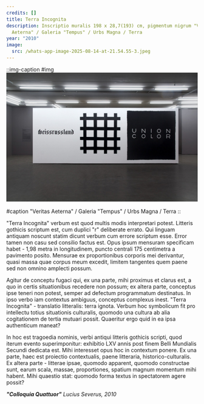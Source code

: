 ```yaml
---
credits: []
title: Terra Incognita
description: Inscriptio muralis 198 x 28,7(193) cm, pigmentum nigrum "Veritas
  Aeterna" / Galeria "Tempus" / Urbs Magna / Terra
year: "2010"
image:
  src: /whats-app-image-2025-08-14-at-21.54.55-3.jpeg
---
```


::img-caption
#img
![whats-app-image-2025-08-14-at-21.54.55-3.jpeg](/whats-app-image-2025-08-14-at-21.54.55-3.jpeg)

#caption
"Veritas Aeterna" / Galeria "Tempus" / Urbs Magna / Terra
::

"Terra Incognita" verbum est quod multis modis interpretari potest. Litteris gothicis scriptum est, cum duplici "r" deliberate errato. Qui linguam antiquam noscunt statim dicunt verbum cum errore scriptum esse. Error tamen non casu sed consilio factus est. Opus ipsum mensuram specificam habet - 1,98 metra in longitudinem, puncto centrali 175 centimetra a pavimento posito. Mensurae ex proportionibus corporis mei derivantur, quasi massa quae corpus meum excedit, limitem tangentes quem paene sed non omnino amplecti possum.

Agitur de conceptu fugaci qui, ex una parte, mihi proximus et clarus est, a quo in certis situationibus recedere non possum; ex altera parte, conceptus ipse teneri non potest, semper ad defectum programmatum destinatus. In ipso verbo iam contextus ambiguus, conceptus complexus inest. "Terra Incognita" - translatio litteralis: terra ignota. Verbum hoc symbolicum fit pro intellectu totius situationis culturalis, quomodo una cultura ab alia cogitationem de tertia mutuari possit. Quaeritur ergo quid in ea ipsa authenticum maneat?

In hoc est tragoedia nominis, verbi antiqui litteris gothicis scripti, quod iterum evento superimponitur: exhibitio LXV annis post finem Belli Mundialis Secundi dedicata est. Mihi interesset opus hoc in contextum ponere. Ex una parte, haec est proiectio contextualis, paene litteraria, historico-culturalis. Ex altera parte - litterae ipsae, quomodo apparent, quomodo constructae sunt, earum scala, massae, proportiones, spatium magnum momentum mihi habent. Mihi quaestio stat: quomodo forma textus in spectatorem agere possit?

***"Colloquia Quattuor"*** *Lucius Severus, 2010*
